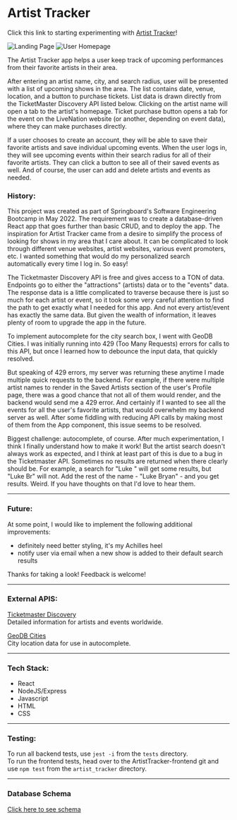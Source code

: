 # Artist Tracker

Click this link to starting experimenting with [Artist Tracker](https://my-artisttracker.surge.sh)!

![Landing Page](/static/screenshot-landing.jpg)
![User Homepage](static/screenshot-userhome.jpg)

The Artist Tracker app helps a user keep track of upcoming performances from their favorite artists in their area.

After entering an artist name, city, and search radius, user will be presented with a list of upcoming shows in the area. The list contains date, venue, location, and a button to purchase tickets. List data is drawn directly from the TicketMaster Discovery API listed below. Clicking on the artist name will open a tab to the artist's homepage. Ticket purchase button opens a tab for the event on the LiveNation website (or another, depending on event data), where they can make purchases directly. 

If a user chooses to create an account, they will be able to save their favorite artists and save individual upcoming events. When the user logs in, they will see upcoming events within their search radius for all of their favorite artists. They can click a button to see all of their saved events as well. And of course, the user can add and delete artists and events as needed.

### History:
This project was created as part of Springboard's Software Engineering Bootcamp in May 2022. The requirement was to create a database-driven React app that goes further than basic CRUD, and to deploy the app. The inspiration for Artist Tracker came from a desire to simplify the process of looking for shows in my area that I care about. It can be complicated to look through different venue websites, artist websites, various event promoters, etc. I wanted something that would do my personalized search automatically every time I log in. So easy!

The Ticketmaster Discovery API is free and gives access to a TON of data. Endpoints go to either the "attractions" (artists) data or to the "events" data. The response data is a little complicated to traverse because there is just so much for each artist or event, so it took some very careful attention to find the path to get exactly what I needed for this app. And not every artist/event has exactly the same data. But given the wealth of information, it leaves plenty of room to upgrade the app in the future.

To implement autocomplete for the city search box, I went with GeoDB Cities. I was initially running into 429 (Too Many Requests) errors for calls to this API, but once I learned how to debounce the input data, that quickly resolved.

But speaking of 429 errors, my server was returning these anytime I made multiple quick requests to the backend. For example, if there were multiple artist names to render in the Saved Artists section of the user's Profile page, there was a good chance that not all of them would render, and the backend would send me a 429 error. And certainly if I wanted to see all the events for all the user's favorite artists, that would overwhelm my backend server as well. After some fiddling with reducing API calls by making most of them from the App component, this issue seems to be resolved. 

Biggest challenge: autocomplete, of course. After much experimentation, I think I finally understand how to make it work! But the artist search doesn't always work as expected, and I think at least part of this is due to a bug in the Ticketmaster API. Sometimes no results are returned when there clearly should be. For example, a search for "Luke " will get some results, but "Luke Br" will not. Add the rest of the name - "Luke Bryan" - and you get results. Weird. If you have thoughts on that I'd love to hear them.
***
### Future:
At some point, I would like to implement the following additional improvements:  
- definitely need better styling, it's my Achilles heel
- notify user via email when a new show is added to their default search results

Thanks for taking a look! Feedback is welcome!
***
### External APIS:
[Ticketmaster Discovery]  
Detailed information for artists and events worldwide.

[GeoDB Cities]  
City location data for use in autocomplete.
***
### Tech Stack:
- React
- NodeJS/Express
- Javascript
- HTML
- CSS
***
### Testing:
To run all backend tests, use `jest -i` from the `tests` directory.<br>
To run the frontend tests, head over to the ArtistTracker-frontend git and use `npm test` from the `artist_tracker` directory.
***
### Database Schema
[Click here to see schema](https://docs.google.com/spreadsheets/d/13pP8Nzs6U3eVurl1PG3c_0opi2dEZCj3PXV9-BGEvNw/edit?usp=sharing)

[Ticketmaster Discovery]:<https://app.ticketmaster.com/discovery/v2>
[GeoDB Cities]:<https://wft-geo-db.p.rapidapi.com/v1/geo/cities>
